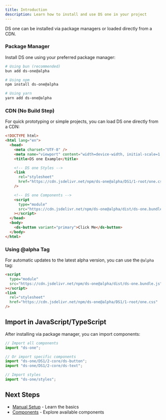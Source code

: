 ```yaml
---
title: Introduction
description: Learn how to install and use DS one in your project
---
```


DS one can be installed via package managers or loaded directly from a CDN.

### Package Manager

Install DS one using your preferred package manager:

```bash
# Using bun (recommended)
bun add ds-one@alpha

# Using npm
npm install ds-one@alpha

# Using yarn
yarn add ds-one@alpha
```

### CDN (No Build Step)

For quick prototyping or simple projects, you can load DS one directly from a CDN:

```html
<!DOCTYPE html>
<html lang="en">
  <head>
    <meta charset="UTF-8" />
    <meta name="viewport" content="width=device-width, initial-scale=1.0" />
    <title>DS one Example</title>

    <!-- DS one Styles -->
    <link
      rel="stylesheet"
      href="https://cdn.jsdelivr.net/npm/ds-one@alpha/DS1/1-root/one.css"
    />

    <!-- DS one Components -->
    <script
      type="module"
      src="https://cdn.jsdelivr.net/npm/ds-one@alpha/dist/ds-one.bundle.js"
    ></script>
  </head>
  <body>
    <ds-button variant="primary">Click Me</ds-button>
  </body>
</html>
```

### Using @alpha Tag

For automatic updates to the latest alpha version, you can use the `@alpha` tag:

```html
<script
  type="module"
  src="https://cdn.jsdelivr.net/npm/ds-one@alpha/dist/ds-one.bundle.js"
></script>
<link
  rel="stylesheet"
  href="https://cdn.jsdelivr.net/npm/ds-one@alpha/DS1/1-root/one.css"
/>
```

## Import in JavaScript/TypeScript

After installing via package manager, you can import components:

```typescript
// Import all components
import "ds-one";

// Or import specific components
import "ds-one/DS1/2-core/ds-button";
import "ds-one/DS1/2-core/ds-text";

// Import styles
import "ds-one/styles";
```

## Next Steps

- [Manual Setup](/start-here/quick-start/) - Learn the basics
- [Components](/2-core/button/) - Explore available components

